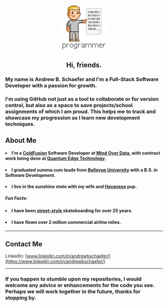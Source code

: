 <div id="header" align="center">
  <img src="programmer.png" height= "150" width="150"/>
</div>

<h2 align="center">Hi, friends.</h2> 


<h3>My name is Andrew B. Schaefer and I'm a Full-Stack Software Developer with a passion for growth.</h3> 

<h3>I'm using GitHub not just as a tool to collaborate or for version control, but also as a space to save projects/school assignments of which I am proud. This helps me to track and showcase my progression as I learn new development techniques.
  
<h2>About Me</h2>
  <h4><li>I'm a <a href="https://helpx.adobe.com/coldfusion/developing-applications/the-cfml-programming-language.html">ColdFusion</a> Software Developer at <a href="mind-over-data.com">Mind Over Data</a>, with contract work being done at <a href="https://www.quantumedgetechnology.com/">Quantum Edge Technology</a>.</li></h4>
  <h4><li>I graduated summa cum laude from <a href="https://www.bellevue.edu/">Bellevue University</a> with a B.S. in Software Development.</li></h4>
  <h4><li>I live in the sunshine state with my wife and <a href="https://www.akc.org/dog-breeds/havanese/">Havanese<a/> pup.</li></h4>
  <h5>Fun Facts:</h5>
  <h4><li>I have been<a href="https://en.wikipedia.org/wiki/Street_skateboarding"> street-style </a>skateboarding for over 25 years.</li></h4>
  <h4><li>I have flown over 2 million commercial airline miles.</h4></li>
  
<hr>

<h2>Contact Me</h2>

LinkedIn: 
[www.linkedin.com/in/andrewbschaefer/](https://www.linkedin.com/in/andrewbschaefer/)
  
 <hr>

<h3>If you happen to stumble upon my repositories, I would welcome any advice or enhancements for the code you see. Perhaps we will work together in the future, thanks for stopping by.</h3>
